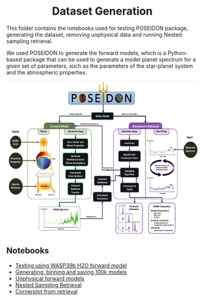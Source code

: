 <h1 align="center">
Dataset Generation</br>
</h1>

This folder contains the notebooks used for testing POSEIDON package, generating the dataset, removing unphysical data and running Nested sampling retrieval.

We used POSEIDON to generate the forward models, which is a Python-based package that can be used to generate a model planet spectrum for a given set of parameters, such as the parameters of the star-planet system and the atmospheric properties.

<p align="center"><img alt="POSEIDON" src="img/pos.png" height = 400 ></p>


## Notebooks
* [Testing using WASP39b H2O forward model](Data\transmission_poseidon_h20.ipynb)
* [Generating, binning and saving 100k models](Data\transmission_poseidon_r1000_data_100k.ipynb)
* [Unphysical forward models](Data\100k_dataset_nan.ipynb)
* [Nested Sampling Retrieval](Data\pos_100k_ret.ipynb)
* [Cornerplot from retrieval](Data\corner.pdf)
